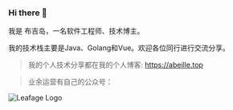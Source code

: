 ### Hi there 👋

<!--
**little3201/little3201** is a ✨ _special_ ✨ repository because its `README.md` (this file) appears on your GitHub profile.

Here are some ideas to get you started:

- 🔭 I’m currently working on ichiane
- 🌱 I’m currently learning java、go、vue3
- 👯 I’m looking to collaborate on ...
- 🤔 I’m looking for help with ...
- 💬 Ask me about anything
- 📫 How to reach me: little3201@163.com
- 😄 Pronouns: he
- ⚡ Fun fact: ...
-->

我是 布吉岛，一名软件工程师、技术博主。

我的技术栈主要是Java、Golang和Vue。欢迎各位同行进行交流分享。

> 我的个人技术分享都在我的个人博客: https://abeille.top

 > 业余运营有自己的公众号：
<img alt="Leafage Logo" src="./leafage-standard.png">
